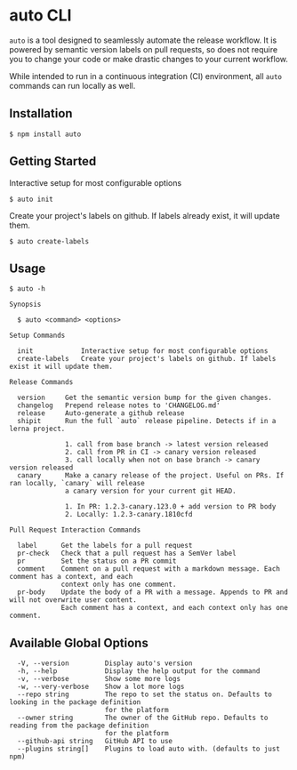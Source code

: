 # auto CLI

`auto` is a tool designed to seamlessly automate the release workflow. It is powered by semantic version labels on pull requests, so does not require you to change your code or make drastic changes to your current workflow. 

While intended to run in a continuous integration (CI) environment, all `auto` commands can run locally as well.

## Installation

```
$ npm install auto
```

## Getting Started

Interactive setup for most configurable options

```
$ auto init
```

Create your project's labels on github. If labels already exist, it will update them.

```
$ auto create-labels
```

## Usage

```
$ auto -h

Synopsis

  $ auto <command> <options>

Setup Commands

  init            Interactive setup for most configurable options
  create-labels   Create your project's labels on github. If labels exist it will update them.

Release Commands

  version     Get the semantic version bump for the given changes.
  changelog   Prepend release notes to 'CHANGELOG.md'
  release     Auto-generate a github release
  shipit      Run the full `auto` release pipeline. Detects if in a lerna project.

              1. call from base branch -> latest version released
              2. call from PR in CI -> canary version released
              3. call locally when not on base branch -> canary version released
  canary      Make a canary release of the project. Useful on PRs. If ran locally, `canary` will release  
              a canary version for your current git HEAD.

              1. In PR: 1.2.3-canary.123.0 + add version to PR body
              2. Locally: 1.2.3-canary.1810cfd

Pull Request Interaction Commands

  label      Get the labels for a pull request
  pr-check   Check that a pull request has a SemVer label
  pr         Set the status on a PR commit
  comment    Comment on a pull request with a markdown message. Each comment has a context, and each                 
             context only has one comment.
  pr-body    Update the body of a PR with a message. Appends to PR and will not overwrite user content.              
             Each comment has a context, and each context only has one comment.
```

## Available Global Options

```
  -V, --version         Display auto's version
  -h, --help            Display the help output for the command
  -v, --verbose         Show some more logs
  -w, --very-verbose    Show a lot more logs
  --repo string         The repo to set the status on. Defaults to looking in the package definition
                        for the platform
  --owner string        The owner of the GitHub repo. Defaults to reading from the package definition
                        for the platform
  --github-api string   GitHub API to use
  --plugins string[]    Plugins to load auto with. (defaults to just npm)
```
